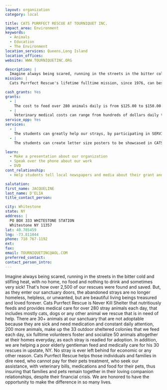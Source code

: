```yaml
---
layout: organization
category: local

title: CATS PURRFECT RESCUE AT TOURNIQUET INC.
impact_area: Environment
keywords: 
  - Animals
  - Education
  - The Environment
location_services: Queens,Long Island
location_offices: 
website: WWW.TOURNIQUETINC.ORG

description: |
  Imagine always being scared, running in the streets in the bitter cold and stifling heat, with no home, no food and nothing to drink and sometimes very sick!  That's how over 2,500 of our rescues were found and saved.  But, as they enter our sanctuary doors, the abandoned strays are no longer homeless, helpless, or unwanted, but are beautiful living beings treasured and loved forever.   Cats Purrfect Rescue is Never Kill Shelter that nutritiously feeds and provides medical care for over 280 stray animals each day, that  includes mostly cats, dogs or any other animal we rescue that is in need of help.  There are 30+ animals at our sanctuary that are not adoptable because they are sick and need medication and constant daily attention, 200 more animals, make up the 33 outdoor sheltered colonies that we feed each day,  six fulltime volunteers foster and socialize 50 animals altogether at their homes everyday, as each stray is readied for adoption.  In addition, we are helping a poor elderly gentleman feed and medically care for his 30 rescues in upstate,  NY.   No stray is ever left behind for economic or any other reason. Cats Purrfect Rescue helps those individuals and families in dire need, who cannot pay for their pets treatment, who seek our assistance,  with veterinary bills, medications and food for their pets,  thus insuring that families and pets remain together in their loving companion relationships, despite their financial crisis.  We are honored to have the opportunity to make the difference in so many lives.  
mission: |
  Cats Purrfect Rescue's lifetime fulltime mission, since 1976, can best be described as on ongoing one of Never Kill, hands on, 24/7, animal welfare organization, specific to the prevention of cruelty to abandoned/neglected/forgotten feline/canine strays(or any other living creature in need of help), through relentless rescues, immediate spay/neuter, optimal, total medical care and ideal permanent placement.  Those felines deemed non adoptable, feral, socially withdrawn/ medically/physically challenged, become lifetime sanctuary residents (always 30 in #).  In addition, 200+ strays in 33 outdoor sheltered colonies are fed and provided with constant medical care daily, while our 6 fulltime volunteers foster 50 rescues collectively, as each is readied for adoption. Over 280 animals are entrusted to our care and support daily, as we continue to feed and provide all medical services for an additional 30 documented animals upstate. No stray is ever left behind for economic or any other reason. 

cash_grants: Yes
grants: 
  - |
    The cost to feed over 280 animals daily is from $125.00 to $150.00 each day.  Some animals require special food for special medical conditions.   A grant of $150.00 would pay for one day's food.  Monthly expenses currently are $10,000.00, conservatively with a high end of $22,600.00.   This amount increases with the number of rescues, unforeseen emergency expenses incurred by Tourniquet residents and new admits/victims of disasters, such as surgeries in specialized veterinary centers, medications, chronic conditions and or escalation in operational costs.  IRS returns continue to document 93% of revenue expended directly on the program, that is the care of the animals.  The remaining 7% is utilized for fundraising, postage, computer paper and ink for flyers.  
  - |
    Veterinary medical costs can range from hundreds of dollars daily to many thousands, depending on the number of new admits, emergency surgeries, spays/neuters, vaccinations, deworming, treatment of fleas and other parasites and tests foor certain diseases.  A grant of $200.00 would pay for 2 spays/neuters and vaccinations at a low cost center. Surgeries for animals that we rescue with serious medical issues, cost thousands of dollars.  All of my salaries as a speech therapist with the Board of Education from were spent on saving animals.  Now my pension pays for bills that are not covered by contributions. 
service_opp: Yes
services: 
  - |
    The students can greatly help our strays, by participating in SERVICE PROJECTS which includes:  CLIPPING DOG AND CAT FOOD/LITTER COUPONS in newspapers and magazines and forwarding them to us, so we can conserve on food costs for over 280 + animals daily and or SELECTING A NAME OF CHOICE FOR ONE OR MORE OF OUR MANY STRAY RESCUES.   
  - |
    The students can create letter size posters to be showcased in CATS PURRFECT RESCUE fundraising brochures, allowing for creativity in a community service activity, exercising the child's imagination, while incorporating writing and artistic skills.  Some students might prefer to cut out and paste pictures to explain their poster's theme and text.

learn: 
  - Make a presentation about our organization
  - Speak over the phone about our work
  - DVD
cont_relationship: 
  - Help students tell local newspapers and media about their grant and/or project with us

salutation: 
first_name: JACQUELINE
last_name: D'ELIA
title_contact_person: 

city: Whitestone
state: NY
address: |
  PO BOX 333 WHITESTONE STATION  
  Whitestone NY 11357
lat: 40.785459
lng: -73.811044
phone: 718 767-1192
ext: 
fax: 
email: TOURNIQUETINC@AOL.COM
preferred_contact: 
contact_person_intro: 
---
```

Imagine always being scared, running in the streets in the bitter cold and stifling heat, with no home, no food and nothing to drink and sometimes very sick!  That's how over 2,500 of our rescues were found and saved.  But, as they enter our sanctuary doors, the abandoned strays are no longer homeless, helpless, or unwanted, but are beautiful living beings treasured and loved forever.   Cats Purrfect Rescue is Never Kill Shelter that nutritiously feeds and provides medical care for over 280 stray animals each day, that  includes mostly cats, dogs or any other animal we rescue that is in need of help.  There are 30+ animals at our sanctuary that are not adoptable because they are sick and need medication and constant daily attention, 200 more animals, make up the 33 outdoor sheltered colonies that we feed each day,  six fulltime volunteers foster and socialize 50 animals altogether at their homes everyday, as each stray is readied for adoption.  In addition, we are helping a poor elderly gentleman feed and medically care for his 30 rescues in upstate,  NY.   No stray is ever left behind for economic or any other reason. Cats Purrfect Rescue helps those individuals and families in dire need, who cannot pay for their pets treatment, who seek our assistance,  with veterinary bills, medications and food for their pets,  thus insuring that families and pets remain together in their loving companion relationships, despite their financial crisis.  We are honored to have the opportunity to make the difference in so many lives.  